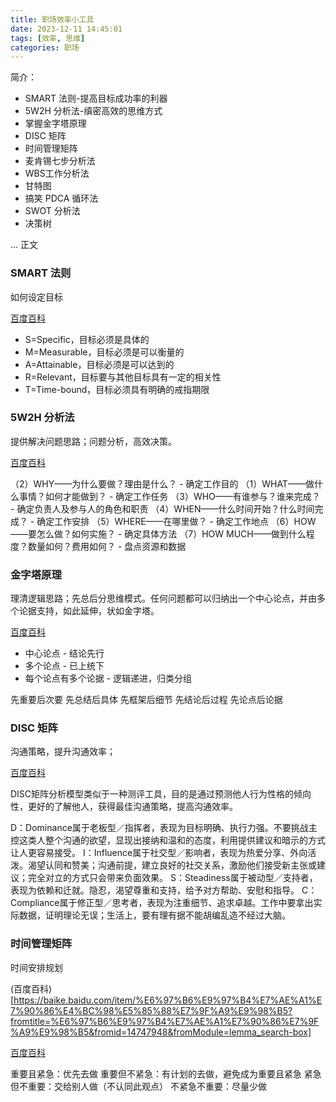 ```yaml
---
title: 职场效率小工具
date: 2023-12-11 14:45:01
tags: [效率, 思维]
categories: 职场
---
```


简介：

- SMART 法则-提高目标成功率的利器
- 5W2H 分析法-缜密高效的思维方式
- 掌握金字塔原理
- DISC 矩阵
- 时间管理矩阵
- 麦肯锡七步分析法
- WBS工作分析法
- 甘特图
- 搞笑 PDCA 循环法
- SWOT 分析法
- 决策树

<!-- more -->

... 正文

### SMART 法则

如何设定目标

[百度百科](https://baike.baidu.com/item/SMART%E5%8E%9F%E5%88%99/8575850?fromtitle=SMART&fromid=2230883)


- S=Specific，目标必须是具体的
- M=Measurable，目标必须是可以衡量的
- A=Attainable，目标必须是可以达到的
- R=Relevant，目标要与其他目标具有一定的相关性
- T=Time-bound，目标必须具有明确的戒指期限

### 5W2H 分析法

提供解决问题思路；问题分析，高效决策。

[百度百科](https://baike.baidu.com/item/5W2H%E5%88%86%E6%9E%90%E6%B3%95?fromtitle=5W2H&fromid=17202456&fromModule=lemma_search-box)


（2）WHY——为什么要做？理由是什么？ - 确定工作目的
（1）WHAT——做什么事情？如何才能做到？ - 确定工作任务
（3）WHO——有谁参与？谁来完成？ - 确定负责人及参与人的角色和职责
（4）WHEN——什么时间开始？什么时间完成？ - 确定工作安排
（5）WHERE——在哪里做？ - 确定工作地点
（6）HOW ——要怎么做？如何实施？ - 确定具体方法
（7）HOW MUCH——做到什么程度？数量如何？费用如何？ - 盘点资源和数据

### 金字塔原理

理清逻辑思路；先总后分思维模式。任何问题都可以归纳出一个中心论点，并由多个论据支持，如此延伸，状如金字塔。

[百度百科](https://baike.baidu.com/item/%E9%87%91%E5%AD%97%E5%A1%94%E5%8E%9F%E7%90%86/2958?fromModule=lemma_search-box)


- 中心论点 - 结论先行
- 多个论点 - 已上统下
- 每个论点有多个论据 - 逻辑递进，归类分组


先重要后次要
先总结后具体
先框架后细节
先结论后过程
先论点后论据

### DISC 矩阵

沟通策略，提升沟通效率；

[百度百科](https://baike.baidu.com/item/DISC/1586227)

DISC矩阵分析模型类似于一种测评工具，目的是通过预测他人行为性格的倾向性，更好的了解他人，获得最佳沟通策略，提高沟通效率。

D：Dominance属于老板型／指挥者，表现为目标明确、执行力强。不要挑战主控这类人整个沟通的欲望，显现出接纳和温和的态度，利用提供建议和暗示的方式让人更容易接受。
I：Influence属于社交型／影响者，表现为热爱分享、外向活泼。渴望认同和赞美；沟通前提，建立良好的社交关系，激励他们接受新主张或建议；完全对立的方式只会带来负面效果。
S：Steadiness属于被动型／支持者，表现为依赖和迁就。隐忍，渴望尊重和支持，给予对方帮助、安慰和指导。
C：Compliance属于修正型／思考者，表现为注重细节、追求卓越。工作中要拿出实际数据，证明理论无误；生活上，要有理有据不能胡编乱造不经过大脑。


### 时间管理矩阵

时间安排规划

(百度百科)[https://baike.baidu.com/item/%E6%97%B6%E9%97%B4%E7%AE%A1%E7%90%86%E4%BC%98%E5%85%88%E7%9F%A9%E9%98%B5?fromtitle=%E6%97%B6%E9%97%B4%E7%AE%A1%E7%90%86%E7%9F%A9%E9%98%B5&fromid=14747948&fromModule=lemma_search-box]

[百度百科](https://baike.baidu.com/item/%E6%97%B6%E9%97%B4%E7%AE%A1%E7%90%86%E4%BC%98%E5%85%88%E7%9F%A9%E9%98%B5?fromtitle=%E6%97%B6%E9%97%B4%E7%AE%A1%E7%90%86%E7%9F%A9%E9%98%B5&fromid=14747948&fromModule=lemma_search-box)

重要且紧急：优先去做
重要但不紧急：有计划的去做，避免成为重要且紧急
紧急但不重要：交给别人做（不认同此观点）
不紧急不重要：尽量少做

